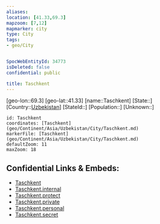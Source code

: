 ```yaml
---
aliases: 
location: [41.33,69.3]
mapzoom: [7,12] 
mapmarker: city 
type: City
tags:
- geo/City


SpocWebEntityId: 34773
isDeleted: false
confidential: public

title: Taschkent
---
```

[geo-lon::69.3]
[geo-lat::41.33]
[name::Taschkent]
[State::]
[Country::[Uzbekistan](geo/Continent/Asia/Uzbekistan.md)]
[StateId::]
[Population::]
[Unknown::]


```leaflet
id: Taschkent
coordinates: [Taschkent](geo/Continent/Asia/Uzbekistan/City/Taschkent.md)
markerFile: [Taschkent](geo/Continent/Asia/Uzbekistan/City/Taschkent.md)
defaultZoom: 11 
maxZoom: 18
```


## Confidential Links & Embeds: 
- [Taschkent](../../../../../../_public/geo/Continent/Asia/Uzbekistan/City/Taschkent.md) 
- [Taschkent.internal](../../../../../../_internal/geo/Continent/Asia/Uzbekistan/City/Taschkent.internal.md) 
- [Taschkent.protect](../../../../../../_protect/geo/Continent/Asia/Uzbekistan/City/Taschkent.protect.md) 
- [Taschkent.private](../../../../../../_private/geo/Continent/Asia/Uzbekistan/City/Taschkent.private.md) 
- [Taschkent.personal](../../../../../../_personal/geo/Continent/Asia/Uzbekistan/City/Taschkent.personal.md) 
- [Taschkent.secret](../../../../../../_secret/geo/Continent/Asia/Uzbekistan/City/Taschkent.secret.md) 
